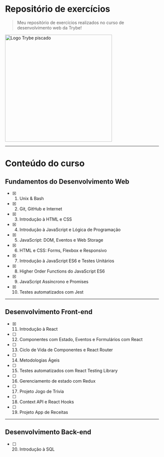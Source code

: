 # Repositório de exercícios
> Meu repositório de exercícios realizados no curso de desenvolvimento web da Trybe!

<a href="https://www.betrybe.com/" target="_blank"><img src="https://media4.giphy.com/media/v0pjPifNejWspnnrJj/source.gif" alt="Logo Trybe piscado" width="350px"></a>

---
# Conteúdo do curso
## Fundamentos do Desenvolvimento Web
  - [X] 01. Unix & Bash
  - [X] 02. Git, GitHub e Internet
  - [X] 03. Introdução à HTML e CSS
  - [X] 04. Introdução à JavaScript e Lógica de Programação
  - [X] 05. JavaScript: DOM, Eventos e Web Storage
  - [X] 06. HTML e CSS: Forms, Flexbox e Responsivo
  - [X] 07. Introdução à JavaScript ES6 e Testes Unitários
  - [X] 08. Higher Order Functions do JavaScript ES6
  - [X] 09. JavaScript Assíncrono e Promises
  - [X] 10. Testes automatizados com Jest
---
## Desenvolvimento Front-end
  - [X] 11. Introdução à React
  - [ ] 12. Componentes com Estado, Eventos e Formulários com React
  - [ ] 13. Ciclo de Vida de Componentes e React Router
  - [ ] 14. Metodologias Ágeis
  - [ ] 15. Testes automatizados com React Testing Library
  - [ ] 16. Gerenciamento de estado com Redux
  - [ ] 17. Projeto Jogo de Trivia
  - [ ] 18. Context API e React Hooks
  - [ ] 19. Projeto App de Receitas
  ---
## Desenvolvimento Back-end
- [ ] 20. Introdução à SQL